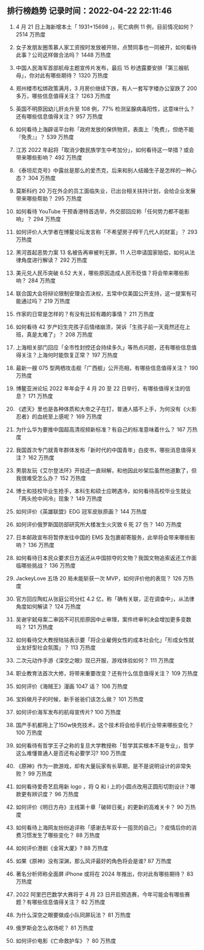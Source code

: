 
## 排行榜趋势 记录时间：2022-04-22 22:11:46
  
  1. 4 月 21 日上海新增本土「 1931+15698 」，死亡病例 11 例，目前情况如何？ 2514 万热度
    
  2. 女子发朋友圈羡慕人家工资按时发放被开除，点赞同事也一同被开，如何看待此事？公司这样做合法吗？ 1448 万热度
    
  3. 中国人民海军首部航母主题宣传片发布，最后 15 秒透露要安排「第三艘航母」，你对此有哪些期待？ 1320 万热度
    
  4. 郑州楼市松绑政策满月，3 月房价继续下跌，有人一套写字楼办公室跌了 200 多万，哪些信息值得关注？ 1263 万热度
    
  5. 英国不明原因幼儿肝炎升至 108 例，77% 检测呈腺病毒阳性，这意味什么？还有哪些信息值得关注？ 957 万热度
    
  6. 如何看待上海辟谣平台称「政府发放的保供物资，表面上『免费』，但绝不能『免责』」？ 539 万热度
    
  7. 江苏 2022 年起将「取消少数民族学生中考加分」，如何看待这一举措？或会带来哪些影响？ 492 万热度
    
  8. 《泰坦尼克号》中露丝是那么的爱杰克，后来和别人结婚生子是怎样的一种心态？ 304 万热度
    
  9. 莫斯科约 20 万在外企的员工面临失业，已出台相关扶持计划，会给企业发展带来哪些帮助？ 295 万热度
    
  10. 如何看待 YouTube 干预香港特首选举，外交部回应称「任何势力都不能影响」？ 294 万热度
    
  11. 如何评价人大学者在博鳌论坛发言称「不希望房子榨干几代人的财富」？ 293 万热度
    
  12. 黑河首起恶势力案 13 名被告再审被判无罪，11 人已申请国家赔偿，如何从法律角度进行解读？ 292 万热度
    
  13. 美元兑人民币突破 6.52 大关，哪些原因造成人民币贬值？将会带来哪些影响？ 284 万热度
    
  14. 联合国大会将辩论限制安理会否决权，五常中仅美国公开支持，这一提案有可能通过吗？ 219 万热度
    
  15. 作家的日常是怎样的？有没有比较有趣的事情？ 211 万热度
    
  16. 如何看待 42 岁产妇生完孩子后情绪崩溃，哭诉「生孩子前一天竟然还在上班，真是太难了」？ 208 万热度
    
  17. 上海相关部门回应「全市性封控还会持续多久」等热点问题，还有哪些信息值得关注？上海何时能恢复正常？ 197 万热度
    
  18. 最新一艘 075 型两栖攻击舰「广西舰」公开亮相，有哪些信息值得关注？ 190 万热度
    
  19. 博鳌亚洲论坛 2022 年年会于 4 月 20 至 22 日举行，有哪些值得关注的信息？ 171 万热度
    
  20. 《遮天》里也是各种体质和大帝之子在打，普通人插不上手，为何没有《火影忍者》的血统至上感呢？ 169 万热度
    
  21. 为什么华为要推中国超高清视频新标准？有自己的标准意味着什么？ 167 万热度
    
  22. 我国首次专门就青年群体发布「新时代的中国青年」白皮书，哪些消息值得关注？ 162 万热度
    
  23. 男朋友玩《艾尔登法环》开挂还一直辩解，和他因此吵架后虽然他道歉了，但我很难受怎么办？ 152 万热度
    
  24. 博士和技校毕业生抢手，本科生和硕士应聘遇冷，如何看待高校毕业生就业「两头抢中间冷」现象？ 149 万热度
    
  25. 如何评价《英雄联盟》EDG 冠军皮肤原画？ 144 万热度
    
  26. 如何评价俄罗斯国防部研究所大楼发生火灾致 6 死 27 伤？ 140 万热度
    
  27. 日本邮政宣布将暂停发往中国的 EMS 及包裹邮寄服务，此举将会带来哪些影响？ 136 万热度
    
  28. 如何看待日本民众要求日方返还从中国掠夺的文物？我国文物追索返还工作面临哪些挑战？ 136 万热度
    
  29. JackeyLove 五场 20 局未能斩获一次 MVP，如何评价他的表现？ 126 万热度
    
  30. 官方回应陶虹从张庭公司分红 4.2 亿，称「确有关联，正在调查中」，从法律角度如何解读？ 124 万热度
    
  31. 吴谢宇弑母案二审因不可抗拒原因中止审理，案件终审判决会增加更多变数吗？ 121 万热度
    
  32. 如何看待交大教授陆铭表示要「将企业雇佣女性的成本社会化」「形成女性就业友好型社会氛围」？ 113 万热度
    
  33. 二次元动作手游《深空之眼》现已开服，游戏体验如何？ 111 万热度
    
  34. 职业教育法首次大修，将带来重要改变？还有什么信息值得关注？ 109 万热度
    
  35. 如何评价《海贼王》漫画 1047 话？ 106 万热度
    
  36. 宝妈做月子的时候，新手爸爸们该怎么做？ 101 万热度
    
  37. 如何评价海军发布的航母宣传片? 100 万热度
    
  38. 国产手机都用上了150w快充技术，这个技术将会给手机行业带来哪些变化？ 100 万热度
    
  39. 如何看待有哲学王子之称的复旦大学教授称「哲学其实根本不是专业」，哲学这么难懂普通人是否还有必要学习? 100 万热度
    
  40. 《原神》作为一款游戏，却有大量玩家有长草期，是不是说明设计的非常失败？ 99 万热度
    
  41. 如何看待爱奇艺启用新 logo ，将 Q 和 i 上的小圆点改用正圆形切割设计？哪款更有辨识度？ 96 万热度
    
  42. 如何评价《明日方舟》主线第十章「破碎日冕」的更新的高难关卡？ 90 万热度
    
  43. 如何看待上海网友纷纷追评称「感谢去年双十一囤货的自己」？疫情后你的消费习惯发生了哪些变化？ 88 万热度
    
  44. 如何评价港剧《金宵大厦》? 88 万热度
    
  45. 如果《原神》没有深渊，那么风评最好的角色将会是谁? 87 万热度
    
  46. 著名分析师称全面屏 iPhone 或将在 2024 年推出，你对此有哪些期待？ 83 万热度
    
  47. 2022 阿里巴巴数学大赛将于 4 月 23 日开启预选赛，今年可能会有哪些赛题？有哪些信息值得关注？ 82 万热度
    
  48. 为什么深空之眼要做成小队同屏玩法？ 81 万热度
    
  49. 俄罗斯会怎么收场呢？ 81 万热度
    
  50. 如何评价电影《亡命救护车》？ 80 万热度
    